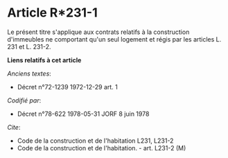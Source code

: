 # Article R*231-1

Le présent titre s'applique aux contrats relatifs à la construction d'immeubles ne comportant qu'un seul logement et régis
par les articles L. 231 et L. 231-2.

**Liens relatifs à cet article**

_Anciens textes_:

  - Décret n°72-1239 1972-12-29 art. 1

_Codifié par_:

  - Décret n°78-622 1978-05-31 JORF 8 juin 1978

_Cite_:

  - Code de la construction et de l'habitation L231, L231-2
  - Code de la construction et de l'habitation. - art. L231-2 (M)
